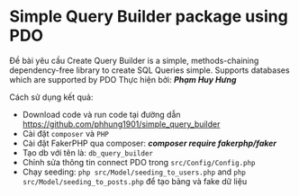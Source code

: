 # Simple Query Builder package using PDO

Đề bài yêu cầu Create Query Builder is a simple, methods-chaining dependency-free library to create SQL Queries simple. Supports databases which are supported by PDO
Thực hiện bởi: ***Phạm Huy Hưng***


Cách sử dụng kết quả:
- Download code và run code tại đường dẫn https://github.com/phhung1901/simple_query_builder
- Cài đặt `composer` và `PHP`
- Cài đặt FakerPHP qua composer: ***composer require fakerphp/faker***
- Tạo db với tên là: `db_query_builder`
- Chỉnh sửa thông tin connect PDO trong `src/Config/Config.php`
- Chạy seeding: `php src/Model/seeding_to_users.php` and `php src/Model/seeding_to_posts.php` để tạo bảng và fake dữ liệu

